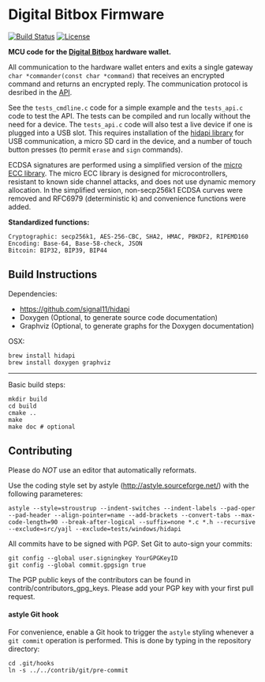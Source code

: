 Digital Bitbox Firmware
============

[![Build Status](https://travis-ci.org/digitalbitbox/mcu.svg?branch=master)](https://travis-ci.org/digitalbitbox/mcu)
[![License](http://img.shields.io/:License-MIT-yellow.svg)](LICENSE)

**MCU code for the [Digital Bitbox](https://digitalbitbox.com) hardware wallet.**

All communication to the hardware wallet enters and exits a single gateway `char *commander(const char *command)` that receives an encrypted command and returns an encrypted reply. The communication protocol is desribed in the [API](https://digitalbitbox.com/api.html). 

See the `tests_cmdline.c` code for a simple example and the `tests_api.c` code to test the API. The tests can be compiled and run locally without the need for a device. The `tests_api.c` code will also test a live device if one is plugged into a USB slot. This requires installation of the [hidapi library](http://www.signal11.us/oss/hidapi/) for USB communication, a micro SD card in the device, and a number of touch button presses (to permit `erase` and `sign` commands).  

ECDSA signatures are performed using a simplified version of the [micro ECC library](https://github.com/kmackay/micro-ecc). The micro ECC library is designed for microcontrollers, resistant to known side channel attacks, and does not use dynamic memory allocation. In the simplified version, non-secp256k1 ECDSA curves were removed and RFC6979 (deterministic k) and convenience functions were added.

**Standardized functions:**

	Cryptographic: secp256k1, AES-256-CBC, SHA2, HMAC, PBKDF2, RIPEMD160
	Encoding: Base-64, Base-58-check, JSON
	Bitcoin: BIP32, BIP39, BIP44



## Build Instructions
Dependencies:

- https://github.com/signal11/hidapi
- Doxygen (Optional, to generate source code documentation)
- Graphviz (Optional, to generate graphs for the Doxygen documentation)

OSX:

    brew install hidapi
    brew install doxygen graphviz
--------------

Basic build steps:

    mkdir build
    cd build
    cmake ..
    make
    make doc # optional


## Contributing
Please do *NOT* use an editor that automatically reformats.

Use the coding style set by astyle (http://astyle.sourceforge.net/) with the following parameteres:

    astyle --style=stroustrup --indent-switches --indent-labels --pad-oper --pad-header --align-pointer=name --add-brackets --convert-tabs --max-code-length=90 --break-after-logical --suffix=none *.c *.h --recursive --exclude=src/yajl --exclude=tests/windows/hidapi

All commits have to be signed with PGP.
Set Git to auto-sign your commits:

    git config --global user.signingkey YourGPGKeyID
    git config --global commit.gpgsign true

The PGP public keys of the contributors can be found in contrib/contributors_gpg_keys. Please add your PGP key with your first pull request.


#### astyle Git hook

For convenience, enable a Git hook to trigger the `astyle` styling whenever a `git commit` operation is performed. This is done by typing in the repository directory:

    cd .git/hooks
    ln -s ../../contrib/git/pre-commit

